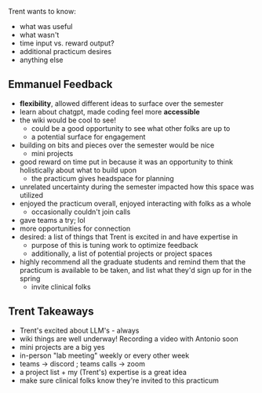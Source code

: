 
Trent wants to know:
- what was useful
- what wasn't 
- time input vs. reward output?
- additional practicum desires
- anything else

## Emmanuel Feedback
- **flexibility**, allowed different ideas to surface over the semester
- learn about chatgpt, made coding feel more **accessible**
- the wiki would be cool to see!
	- could be a good opportunity to see what other folks are up to
	- a potential surface for engagement
- building on bits and pieces over the semester would be nice
	- mini projects
- good reward on time put in because it was an opportunity to think holistically about what to build upon
	- the practicum gives headspace for planning
- unrelated uncertainty during the semester impacted how this space was utilized
- enjoyed the practicum overall, enjoyed interacting with folks as a whole
	- occasionally couldn't join calls
- gave teams a try; lol
- more opportunities for connection
- desired: a list of things that Trent is excited in and have expertise in
	- purpose of this is tuning work to optimize feedback
	- additionally, a list of potential projects or project spaces
- highly recommend all the graduate students and remind them that the practicum is available to be taken, and list what they'd sign up for in the spring
	- invite clinical folks

## Trent Takeaways
- Trent's excited about LLM's - always
- wiki things are well underway! Recording a video with Antonio soon
- mini projects are a big yes
- in-person "lab meeting" weekly or every other week
- teams -> discord ; teams calls -> zoom
- a project list + my (Trent's) expertise is a great idea
- make sure clinical folks know they're invited to this practicum